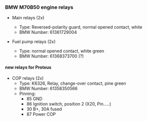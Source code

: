 ### BMW M70B50 engine relays ###

- Main relays (2x)
  - Type: Reversed-polarity guard, normal opened contact, white
  - BMW Number: 61361729004

- Fuel pump relays (2x)
  - Type: normal opened contact, white green
  - BMW Number: 61368373700 (?)

#### new relays for Proteus ####
- COP relays (2x)
  - Type: K6326, Relay, change-over contact, pine green
  - BMW Number: 61358350566
  - Pinning:
    - 85 GND
    - 86 Ignition switch, position 2 (X20, Pin.....)
    - 30 B+, 30A fused
    - 87 Power COP